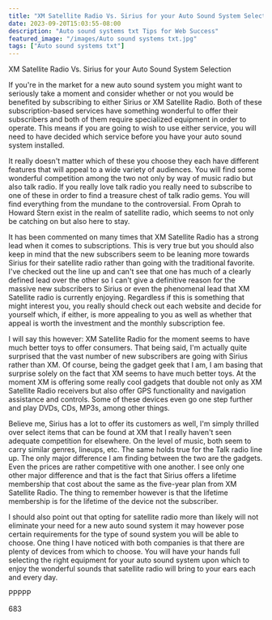 ```yaml
---
title: "XM Satellite Radio Vs. Sirius for your Auto Sound System Selection"
date: 2023-09-20T15:03:55-08:00
description: "Auto sound systems txt Tips for Web Success"
featured_image: "/images/Auto sound systems txt.jpg"
tags: ["Auto sound systems txt"]
---
```


XM Satellite Radio Vs. Sirius for your Auto Sound System Selection

If you're in the market for a new auto sound system you might want to seriously take a moment and consider whether or not you would be benefited by subscribing to either Sirius or XM Satellite Radio. Both of these subscription-based services have something wonderful to offer their subscribers and both of them require specialized equipment in order to operate. This means if you are going to wish to use either service, you will need to have decided which service before you have your auto sound system installed.

It really doesn't matter which of these you choose they each have different features that will appeal to a wide variety of audiences. You will find some wonderful competition among the two not only by way of music radio but also talk radio. If you really love talk radio you really need to subscribe to one of these in order to find a treasure chest of talk radio gems. You will find everything from the mundane to the controversial. From Oprah to Howard Stern exist in the realm of satellite radio, which seems to not only be catching on but also here to stay.

It has been commented on many times that XM Satellite Radio has a strong lead when it comes to subscriptions. This is very true but you should also keep in mind that the new subscribers seem to be leaning more towards Sirius for their satellite radio rather than going with the traditional favorite. I've checked out the line up and can't see that one has much of a clearly defined lead over the other so I can't give a definitive reason for the massive new subscribers to Sirius or even the phenomenal lead that XM Satellite radio is currently enjoying. Regardless if this is something that might interest you, you really should check out each website and decide for yourself which, if either, is more appealing to you as well as whether that appeal is worth the investment and the monthly subscription fee. 

I will say this however: XM Satellite Radio for the moment seems to have much better toys to offer consumers. That being said, I'm actually quite surprised that the vast number of new subscribers are going with Sirius rather than XM. Of course, being the gadget geek that I am, I am basing that surprise solely on the fact that XM seems to have much better toys. At the moment XM is offering some really cool gadgets that double not only as XM Satellite Radio receivers but also offer GPS functionality and navigation assistance and controls. Some of these devices even go one step further and play DVDs, CDs, MP3s, among other things. 

Believe me, Sirius has a lot to offer its customers as well, I'm simply thrilled over select items that can be found at XM that I really haven't seen adequate competition for elsewhere. On the level of music, both seem to carry similar genres, lineups, etc. The same holds true for the Talk radio line up. The only major difference I am finding between the two are the gadgets. Even the prices are rather competitive with one another. I see only one other major difference and that is the fact that Sirius offers a lifetime membership that cost about the same as the five-year plan from XM Satellite Radio. The thing to remember however is that the lifetime membership is for the lifetime of the device not the subscriber.

I should also point out that opting for satellite radio more than likely will not eliminate your need for a new auto sound system it may however pose certain requirements for the type of sound system you will be able to choose. One thing I have noticed with both companies is that there are plenty of devices from which to choose. You will have your hands full selecting the right equipment for your auto sound system upon which to enjoy the wonderful sounds that satellite radio will bring to your ears each and every day.

PPPPP

683

